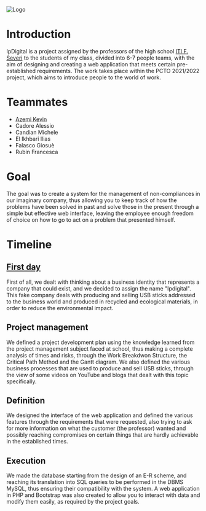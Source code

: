 ![Logo](/../design/logo/full_nobg_white.png?raw=true)

# Introduction
IpDigital is a project assigned by the professors of the high school [ITI F. Severi](https://www.itiseveripadova.edu.it/) to the students of my class, divided into 6-7 people teams, with the aim of designing and creating a web application that meets certain pre-established requirements.
The work takes place within the PCTO 2021/2022 project, which aims to introduce people to the world of work.

# Teammates
- [Azemi Kevin](https://github.com/Klay4)
- Cadore Alessio
- Candian Michele
- El Ikhbari Ilias
- Falasco Giosuè
- Rubin Francesca

# Goal
The goal was to create a system for the management of non-compliances in our imaginary company, thus allowing you to keep track of how the problems have been solved in past and solve those in the present through a simple but effective web interface, leaving the employee enough freedom of choice on how to go to act on a problem that presented himself.

# Timeline
## [First day](https://github.com/PCTO-2122/dashboard-design)
First of all, we dealt with thinking about a business identity that represents a company that could exist, and we decided to assign the name "Ipdigital".
This fake company deals with producing and selling USB sticks addressed to the business world and produced in recycled and ecological materials, in order to reduce the environmental impact.

## Project management
We defined a project development plan using the knowledge learned from the project management subject faced at school, thus making a complete analysis of times and risks, through the Work Breakdwon Structure, the Critical Path Method and the Gantt diagram.
We also defined the various business processes that are used to produce and sell USB sticks, through the view of some videos on YouTube and blogs that dealt with this topic specifically.

## Definition
We designed the interface of the web application and defined the various features through the requirements that were requested, also trying to ask for more information on what the customer (the professor) wanted and possibly reaching compromises on certain things that are hardly achievable in the established times.

## Execution
We made the database starting from the design of an E-R scheme, and reaching its translation into SQL queries to be performed in the DBMS MySQL, thus ensuring their compatibility with the system.
A web application in PHP and Bootstrap was also created to allow you to interact with data and modify them easily, as required by the project goals.
